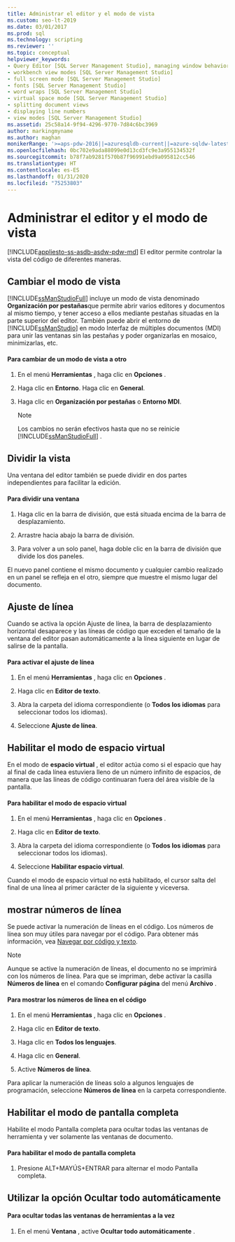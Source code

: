 ```yaml
---
title: Administrar el editor y el modo de vista
ms.custom: seo-lt-2019
ms.date: 03/01/2017
ms.prod: sql
ms.technology: scripting
ms.reviewer: ''
ms.topic: conceptual
helpviewer_keywords:
- Query Editor [SQL Server Management Studio], managing window behavior
- workbench view modes [SQL Server Management Studio]
- full screen mode [SQL Server Management Studio]
- fonts [SQL Server Management Studio]
- word wraps [SQL Server Management Studio]
- virtual space mode [SQL Server Management Studio]
- splitting document views
- displaying line numbers
- view modes [SQL Server Management Studio]
ms.assetid: 25c58a14-9f94-4296-9770-7d84c6bc3969
author: markingmyname
ms.author: maghan
monikerRange: '>=aps-pdw-2016||=azuresqldb-current||=azure-sqldw-latest||>=sql-server-2016||=sqlallproducts-allversions||>=sql-server-linux-2017||=azuresqldb-mi-current'
ms.openlocfilehash: 0bc702e9ada88099e0d13cd3fc9e3a955134532f
ms.sourcegitcommit: b78f7ab9281f570b87f96991ebd9a095812cc546
ms.translationtype: HT
ms.contentlocale: es-ES
ms.lasthandoff: 01/31/2020
ms.locfileid: "75253803"
---
```

# <a name="manage-the-editor-and-view-mode"></a>Administrar el editor y el modo de vista
[!INCLUDE[appliesto-ss-asdb-asdw-pdw-md](../../includes/appliesto-ss-asdb-asdw-pdw-md.md)]
  El editor permite controlar la vista del código de diferentes maneras.  
  
## <a name="changing-the-view-mode"></a>Cambiar el modo de vista  
 [!INCLUDE[ssManStudioFull](../../includes/ssmanstudiofull-md.md)] incluye un modo de vista denominado **Organización por pestañas**que permite abrir varios editores y documentos al mismo tiempo, y tener acceso a ellos mediante pestañas situadas en la parte superior del editor. También puede abrir el entorno de [!INCLUDE[ssManStudio](../../includes/ssmanstudio-md.md)] en modo Interfaz de múltiples documentos (MDI) para unir las ventanas sin las pestañas y poder organizarlas en mosaico, minimizarlas, etc.  
  
#### <a name="to-switch-between-view-modes"></a>Para cambiar de un modo de vista a otro  
  
1.  En el menú **Herramientas** , haga clic en **Opciones** .  
  
2.  Haga clic en **Entorno**. Haga clic en **General**.  
  
3.  Haga clic en **Organización por pestañas** o **Entorno MDI**.  
  
    > [!NOTE]  
    >  Los cambios no serán efectivos hasta que no se reinicie [!INCLUDE[ssManStudioFull](../../includes/ssmanstudiofull-md.md)] .  
  
## <a name="splitting-the-view"></a>Dividir la vista  
 Una ventana del editor también se puede dividir en dos partes independientes para facilitar la edición.  
  
#### <a name="to-split-a-window"></a>Para dividir una ventana  
  
1.  Haga clic en la barra de división, que está situada encima de la barra de desplazamiento.  
  
2.  Arrastre hacia abajo la barra de división.  
  
3.  Para volver a un solo panel, haga doble clic en la barra de división que divide los dos paneles.  
  
 El nuevo panel contiene el mismo documento y cualquier cambio realizado en un panel se refleja en el otro, siempre que muestre el mismo lugar del documento.  
  
## <a name="word-wrap"></a>Ajuste de línea  
 Cuando se activa la opción Ajuste de línea, la barra de desplazamiento horizontal desaparece y las líneas de código que exceden el tamaño de la ventana del editor pasan automáticamente a la línea siguiente en lugar de salirse de la pantalla.  
  
#### <a name="to-activate-word-wrap"></a>Para activar el ajuste de línea  
  
1.  En el menú **Herramientas** , haga clic en **Opciones** .  
  
2.  Haga clic en **Editor de texto**.  
  
3.  Abra la carpeta del idioma correspondiente (o **Todos los idiomas** para seleccionar todos los idiomas).  
  
4.  Seleccione **Ajuste de línea**.  
  
## <a name="enabling-virtual-space-mode"></a>Habilitar el modo de espacio virtual  
 En el modo de **espacio virtual** , el editor actúa como si el espacio que hay al final de cada línea estuviera lleno de un número infinito de espacios, de manera que las líneas de código continuaran fuera del área visible de la pantalla.  
  
#### <a name="to-enable-virtual-space-mode"></a>Para habilitar el modo de espacio virtual  
  
1.  En el menú **Herramientas** , haga clic en **Opciones** .  
  
2.  Haga clic en **Editor de texto**.  
  
3.  Abra la carpeta del idioma correspondiente (o **Todos los idiomas** para seleccionar todos los idiomas).  
  
4.  Seleccione **Habilitar espacio virtual**.  
  
 Cuando el modo de espacio virtual no está habilitado, el cursor salta del final de una línea al primer carácter de la siguiente y viceversa.  
  
## <a name="displaying-line-numbers"></a>mostrar números de línea  
 Se puede activar la numeración de líneas en el código. Los números de línea son muy útiles para navegar por el código. Para obtener más información, vea [Navegar por código y texto](../../relational-databases/scripting/navigate-code-and-text.md).  
  
> [!NOTE]  
>  Aunque se active la numeración de líneas, el documento no se imprimirá con los números de línea. Para que se impriman, debe activar la casilla **Números de línea** en el comando **Configurar página** del menú **Archivo** .  
  
#### <a name="to-display-line-numbers-in-code"></a>Para mostrar los números de línea en el código  
  
1.  En el menú **Herramientas** , haga clic en **Opciones** .  
  
2.  Haga clic en **Editor de texto**.  
  
3.  Haga clic en **Todos los lenguajes**.  
  
4.  Haga clic en **General**.  
  
5.  Active **Números de línea**.  
  
 Para aplicar la numeración de líneas solo a algunos lenguajes de programación, seleccione **Números de línea** en la carpeta correspondiente.  
  
## <a name="enabling-full-screen-mode"></a>Habilitar el modo de pantalla completa  
 Habilite el modo Pantalla completa para ocultar todas las ventanas de herramienta y ver solamente las ventanas de documento.  
  
#### <a name="to-enable-full-screen-mode"></a>Para habilitar el modo de pantalla completa  
  
1.  Presione ALT+MAYÚS+ENTRAR para alternar el modo Pantalla completa.  
  
## <a name="using-auto-hide-all"></a>Utilizar la opción Ocultar todo automáticamente  
  
#### <a name="to-hide-all-the-tool-windows-at-once"></a>Para ocultar todas las ventanas de herramientas a la vez  
  
1.  En el menú **Ventana** , active **Ocultar todo automáticamente** .  
  
  
